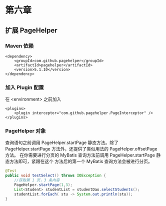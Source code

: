 # 第六章

## 扩展 PageHelper



### Maven 依赖

```
<dependency> 
    <groupId>com.github.pagehelper</groupId> 
    <artifactId>pagehelper</artifactId>
    <version>5.1.10</version>
</dependency>
```

### 加入 Plugin 配置

在 \<environment> 之前加入

```
<plugins>
	<plugin interceptor="com.github.pagehelper.PageInterceptor" />
</plugins>
```



### PageHelper 对象

查询语句之前调用 PageHelper.startPage 静态方法。除了 PageHelper.startPage 方法外，还提供了类似用法的 PageHelper.offsetPage 方法。 在你需要进行分页的 MyBatis 查询方法前调用 PageHelper.startPage 静态方法即可，紧跟在这个 方法后的第一个 MyBatis 查询方法会被进行分页。

```java
@Test 
public void testSelect() throws IOException { 
    //获取第 1 页，3 条内容 
    PageHelper.startPage(1,3); 
    List<Student> studentList = studentDao.selectStudents(); 
    studentList.forEach( stu -> System.out.println(stu));
}
```


